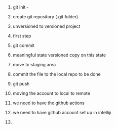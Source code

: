 1. git init - 
2. create git repository (.git folder)
2. unversioned to versioned project 
3. first step


2. git commit 
1. meaningful state versioned copy on this state 
2. move to staging area
3. commit the file to the local repo to be done

3. git push
1. moving the account to local to remote 
2. we need to have the github actions 
3. we need to have github account set up in intelliji 
4. 
